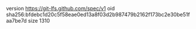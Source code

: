 version https://git-lfs.github.com/spec/v1
oid sha256:bfdebc1d20c5f58eae0ed13a8f03d2b987479b2162f173bc2e30be51faa7be7d
size 1310
